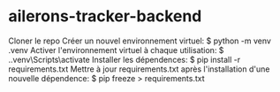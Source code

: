 # ailerons-tracker-backend

Cloner le repo
Créer un nouvel environnement virtuel: $ python -m venv .venv
Activer l'environnement virtuel à chaque utilisation: $ .\.venv\Scripts\activate
Installer les dépendences: $ pip install -r requirements.txt
Mettre à jour requirements.txt après l'installation d'une nouvelle dépendence: $ pip freeze > requirements.txt
